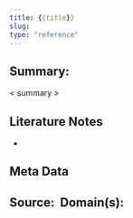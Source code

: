 ```yaml
---
title: {{title}}
slug: 
type: "reference"
---
```


## Summary:

< summary >

## Literature Notes

- 

## Meta Data

**Source:** 
**Domain(s):**
- 
